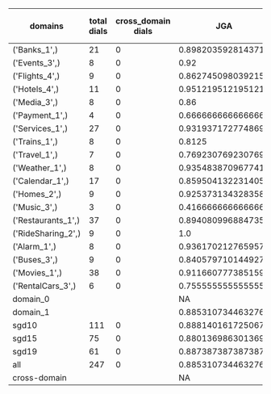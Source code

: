 | domains            |   total dials |   cross_domain dials | JGA                | RSA                | TA                 | CDTA   |   total turns |   cross-domain turns |
|--------------------|---------------|----------------------|--------------------|--------------------|--------------------|--------|---------------|----------------------|
| ('Banks_1',)       |            21 |                    0 | 0.8982035928143712 | 0.9306487695749442 | 0.8922155688622755 | NA     |           167 |                    0 |
| ('Events_3',)      |             8 |                    0 | 0.92               | 0.972049689440994  | 0.98               | NA     |            50 |                    0 |
| ('Flights_4',)     |             9 |                    0 | 0.8627450980392157 | 0.954861111111111  | 0.9215686274509803 | NA     |            51 |                    0 |
| ('Hotels_4',)      |            11 |                    0 | 0.9512195121951219 | 0.9913419913419914 | 0.9878048780487805 | NA     |            82 |                    0 |
| ('Media_3',)       |             8 |                    0 | 0.86               | 0.8902173913043477 | 0.94               | NA     |            50 |                    0 |
| ('Payment_1',)     |             4 |                    0 | 0.6666666666666666 | 0.7436507936507937 | 0.7272727272727273 | NA     |            33 |                    0 |
| ('Services_1',)    |            27 |                    0 | 0.9319371727748691 | 0.9717460317460317 | 0.9581151832460733 | NA     |           191 |                    0 |
| ('Trains_1',)      |             8 |                    0 | 0.8125             | 0.9522751322751323 | 0.9375             | NA     |            48 |                    0 |
| ('Travel_1',)      |             7 |                    0 | 0.7692307692307693 | 0.8425925925925927 | 0.8461538461538461 | NA     |            39 |                    0 |
| ('Weather_1',)     |             8 |                    0 | 0.9354838709677419 | 0.9642857142857143 | 0.967741935483871  | NA     |            31 |                    0 |
| ('Calendar_1',)    |            17 |                    0 | 0.859504132231405  | 0.9463749463749465 | 0.9504132231404959 | NA     |           121 |                    0 |
| ('Homes_2',)       |             9 |                    0 | 0.9253731343283582 | 0.9857923497267761 | 0.9850746268656716 | NA     |            67 |                    0 |
| ('Music_3',)       |             3 |                    0 | 0.4166666666666667 | 0.6691666666666667 | 0.7083333333333334 | NA     |            24 |                    0 |
| ('Restaurants_1',) |            37 |                    0 | 0.8940809968847352 | 0.9633095238095242 | 0.9595015576323987 | NA     |           321 |                    0 |
| ('RideSharing_2',) |             9 |                    0 | 1.0                | 1.0                | 1.0                | NA     |            51 |                    0 |
| ('Alarm_1',)       |             8 |                    0 | 0.9361702127659575 | 0.9558823529411765 | 0.9787234042553191 | NA     |            47 |                    0 |
| ('Buses_3',)       |             9 |                    0 | 0.8405797101449275 | 0.9483238569059464 | 0.8985507246376812 | NA     |            69 |                    0 |
| ('Movies_1',)      |            38 |                    0 | 0.911660777385159  | 0.9684351602276131 | 0.9399293286219081 | NA     |           283 |                    0 |
| ('RentalCars_3',)  |             6 |                    0 | 0.7555555555555555 | 0.9229235880398671 | 0.8888888888888888 | NA     |            45 |                    0 |
| domain_0           |               |                      | NA                 | NA                 | NA                 | NA     |             0 |                    0 |
| domain_1           |               |                      | 0.8853107344632768 | 0.9496772907979274 | 0.9372881355932203 | NA     |          1770 |                    0 |
| sgd10              |           111 |                    0 | 0.8881401617250674 | 0.9400104275286758 | 0.9272237196765498 | NA     |           742 |                    0 |
| sgd15              |            75 |                    0 | 0.8801369863013698 | 0.9546514709780015 | 0.9537671232876712 | NA     |           584 |                    0 |
| sgd19              |            61 |                    0 | 0.8873873873873874 | 0.9593122986766022 | 0.9324324324324325 | NA     |           444 |                    0 |
| all                |           247 |                    0 | 0.8853107344632768 | 0.9496772907979274 | 0.9372881355932203 | NA     |          1770 |                    0 |
| cross-domain       |               |                      | NA                 | NA                 | NA                 | NA     |             0 |                    0 |
